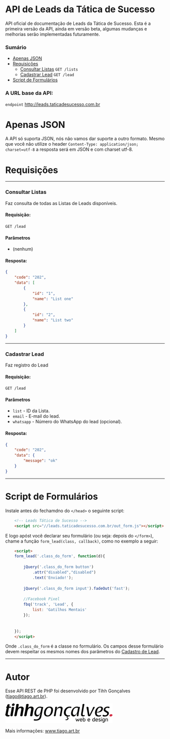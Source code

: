 # API de Leads da Tática de Sucesso

API oficial de documentação de Leads da Tática de Sucesso.
Esta é a primeira versão da API, ainda em versão beta, algumas mudanças e melhorias serão implementadas futuramente.

### Sumário

- [Apenas JSON](#apenas-json)
- [Requisições](#requisições)
    - [Consultar Listas](#consultar-listas) ```GET /lists```
    - [Cadastrar Lead](#cadastrar-lead) ```GET /lead```
- [Script de Formulários](#script-de-formulários)
    

### A URL base da API:
 
```endpoint``` http://leads.taticadesucesso.com.br

# Apenas JSON

A API só suporta JSON, nós não vamos dar suporte a outro formato. Mesmo que você não utilize o header ```Content-Type: application/json; charset=utf-8``` a resposta será em JSON e com charset utf-8.

# Requisições

---

### Consultar Listas
Faz consulta de todas as Listas de Leads disponíveis.

#### Requisição:

```GET /lead```

#### Parâmetros
 - (nenhum)

#### Resposta:

```json
{
    "code": "202",
    "data": [
        {
            "id": "1",
            "name": "List one"
        },
        {
            "id": "2",
            "name": "List two"
        }
    ]
}
```

---

### Cadastrar Lead
Faz registro do Lead

#### Requisição:

```GET /lead```

#### Parâmetros
 - ```list``` - ID da Lista.
 - ```email``` - E-mail do lead.
 - ```whatsapp``` - Número do WhatsApp do lead (opcional).

#### Resposta:

```json
{
    "code": "202",
    "data": {
        "message": "ok"
    }
}
```

---

# Script de Formulários

Instale antes do fechamdno do ```</head>``` o seguinte script:

```html
    <!-- Leads Tática de Sucesso -->
    <script src="//leads.taticadesucesso.com.br/out_form.js"></script>
```

E logo apóst você declarar seu formulário (ou seja: depois do ```</form>```), chame a função ```form_lead(class, callback)```, como no exemplo a seguir:

```html
    <script>
    form_lead('.class_do_form', function(d){

        jQuery('.class_do_form button')
            .attr("disabled","disabled")
            .text('Enviado!');

        jQuery('.class_do_form input').fadeOut('fast');

        //Facebook Pixel
        fbq('track', 'Lead', {
            list: 'Gatilhos Mentais'
        });
  

    });
    </script>
```
Onde ```.class_do_form``` é a classe no formulário. Os campos desse formulário devem respeitar os mesmos nomes dos parâmetros do [Cadastro de Lead](#cadastrar-lead).


---

# Autor

Esse API REST de PHP foi desenvolvido por Tihh Gonçalves (tiago@tiago.art.br).
 
![logo](https://raw.githubusercontent.com/tihhgoncalves/tihh.cliente.jpc.api-doc/master/logo.png)

Mais informações: www.tiago.art.br
